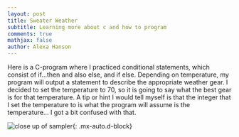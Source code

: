 ```yaml
---
layout: post
title: Sweater Weather
subtitle: Learning more about c and how to program
comments: true
mathjax: false
author: Alexa Hanson
---
```


Here is a C-program where I practiced conditional statements, which consist of if...then and also else, and if else. Depending on temperature, my program will output a statement to describe the appropriate weather gear. I decided to set the temperature to 70, so it is going to say what the best gear is for that temperature. A tip or hint I would tell myself is that the integer that I set the temperature to is what the program will assume is the temperature... I got a bit confused with that.

![close up of sampler](/assets/img/sewingsampler.jpeg){: .mx-auto.d-block}


